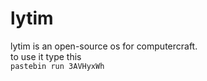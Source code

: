 # lytim
lytim is an open-source os for computercraft.<br>
to use it type this<br>
`pastebin run 3AVHyxWh`
